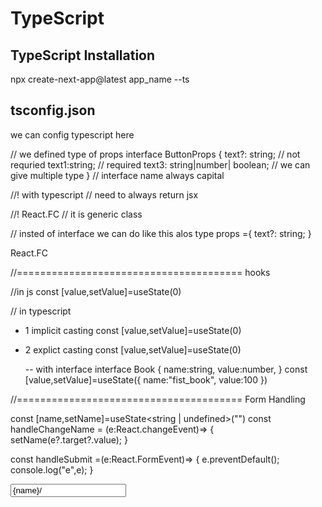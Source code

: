 # TypeScript

## TypeScript Installation

npx create-next-app@latest app_name --ts

## tsconfig.json

we can config typescript here

// we defined type of props
interface ButtonProps {
text?: string; // not requried
text1:string; // required
text3: string|number| boolean; // we can give multiple type
}
// interface name always capital

//! with typescript
// need to always return jsx

//! React.FC
// it is generic class

// insted of interface we can do like this alos
type props ={
text?: string;
}

React.FC<props>

//======================================= hooks

//in js
const [value,setValue]=useState(0)

// in typescript

- 1 implicit casting
  const [value,setValue]=useState(0)
- 2 explict casting
  const [value,setValue]=useState<number>(0)

  -- with interface
  interface Book {
  name:string,
  value:number,
  }
  const [value,setValue]=useState<Book>({
  name:"fist_book",
  value:100
  })

//======================================= Form Handling

const [name,setName]=useState<string | undefined>("")
const handleChangeName = (e:React.changeEvent<HtmlInputElement>)=> {
setName(e?.target?.value);
}

const handleSubmit =(e:React.FormEvent<HtmlInputElement>)=> {
e.preventDefault();
console.log("e",e);
}

<form onSubmit={handleSubmit}>
<input onChange={handleChangeName} value={name}/>
</form>
